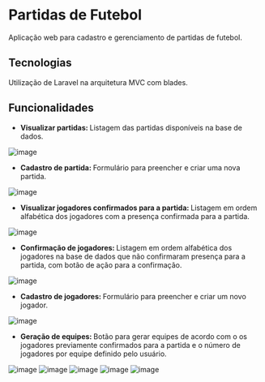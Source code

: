 # Partidas de Futebol
Aplicação web para cadastro e gerenciamento de partidas de futebol.

## Tecnologias
Utilização de Laravel na arquitetura MVC com blades.

## Funcionalidades
* <b> Visualizar partidas: </b> Listagem das partidas disponíveis na base de dados.
  
![image](https://github.com/LaraAyrolla/Soccer-Games/assets/72223107/421d0e69-3b56-4cf6-9b44-c4924a02b80c)

* <b> Cadastro de partida: </b> Formulário para preencher e criar uma nova partida.
  
![image](https://github.com/LaraAyrolla/Soccer-Games/assets/72223107/bc3410a0-0fdf-4d7a-92d8-279edcec7a75)

* <b> Visualizar jogadores confirmados para a partida: </b> Listagem em ordem alfabética dos jogadores com a presença confirmada para a partida.

![image](https://github.com/LaraAyrolla/Soccer-Games/assets/72223107/1f41fe31-d639-4e8c-8b52-fad33e16122b)

* <b> Confirmação de jogadores: </b> Listagem em ordem alfabética dos jogadores na base de dados que não confirmaram presença para a partida, com botão de ação para a confirmação.

![image](https://github.com/LaraAyrolla/Soccer-Games/assets/72223107/b93885a1-9e3b-4c45-8c66-cfea36c0e402)


* <b> Cadastro de jogadores: </b> Formulário para preencher e criar um novo jogador.

![image](https://github.com/LaraAyrolla/Soccer-Games/assets/72223107/6bfbc86d-d44c-4dba-8582-4e328fbf4f66)

* <b> Geração de equipes: </b> Botão para gerar equipes de acordo com o os jogadores previamente confirmados para a partida e o número de jogadores por equipe definido pelo usuário.

![image](https://github.com/LaraAyrolla/Soccer-Games/assets/72223107/261396f9-68c0-45e0-ab48-55fe5d96b713)
![image](https://github.com/LaraAyrolla/Soccer-Games/assets/72223107/009791db-c001-420e-b877-230b95a258e8)
![image](https://github.com/LaraAyrolla/Soccer-Games/assets/72223107/e8256a4a-0a24-4a2a-9124-41c9cedcbcd2)
![image](https://github.com/LaraAyrolla/Soccer-Games/assets/72223107/19fface4-8995-46ba-81e8-4677cc5c5db4)
![image](https://github.com/LaraAyrolla/Soccer-Games/assets/72223107/56bf2994-94a5-4928-9e11-bbd977b5d8c0)
